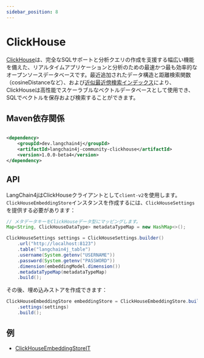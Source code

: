 ```yaml
---
sidebar_position: 8
---
```


# ClickHouse

[ClickHouse](https://clickhouse.com/)は、完全なSQLサポートと分析クエリの作成を支援する幅広い機能を備えた、リアルタイムアプリケーションと分析のための最速かつ最も効率的なオープンソースデータベースです。最近追加されたデータ構造と距離検索関数（cosineDistanceなど）、および[近似最近傍検索インデックス](https://clickhouse.com/docs/en/engines/table-engines/mergetree-family/annindexes)により、ClickHouseは高性能でスケーラブルなベクトルデータベースとして使用でき、SQLでベクトルを保存および検索することができます。

## Maven依存関係

```xml

<dependency>
    <groupId>dev.langchain4j</groupId>
    <artifactId>langchain4j-community-clickhouse</artifactId>
    <version>1.0.0-beta4</version>
</dependency>
```

## API

LangChain4jはClickHouseクライアントとして`client-v2`を使用します。`ClickHouseEmbeddingStore`インスタンスを作成するには、`ClickHouseSettings`を提供する必要があります：

```java
// メタデータキーをClickHouseデータ型にマッピングします。
Map<String, ClickHouseDataType> metadataTypeMap = new HashMap<>();

ClickHouseSettings settings = ClickHouseSettings.builder()
    .url("http://localhost:8123")
    .table("langchain4j_table")
    .username(System.getenv("USERNAME"))
    .password(System.getenv("PASSWORD"))
    .dimension(embeddingModel.dimension())
    .metadataTypeMap(metadataTypeMap)
    .build();
```

その後、埋め込みストアを作成できます：

```java
ClickHouseEmbeddingStore embeddingStore = ClickHouseEmbeddingStore.builder()
    .settings(settings)
    .build();
```

## 例

- [ClickHouseEmbeddingStoreIT](https://github.com/langchain4j/langchain4j-community/blob/main/langchain4j-community-clickhouse/src/test/java/dev/langchain4j/community/store/embedding/clickhouse/ClickHouseEmbeddingStoreIT.java)
